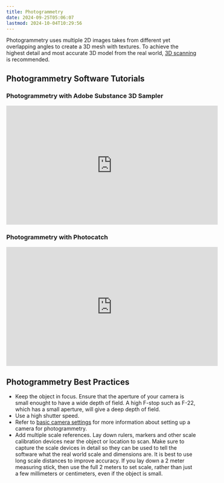 ```yaml
---
title: Photogrammetry
date: 2024-09-25T05:06:07
lastmod: 2024-10-04T10:29:56
---
```


Photogrammetry uses multiple 2D images takes from different yet overlapping angles to create a 3D mesh with textures. To achieve the highest detail and most accurate 3D model from the real world, [3D scanning](./3d-scanning.md) is recommended.

## Photogrammetry Software Tutorials

<div class="video-grid">

<div class="video-card">

### Photogrammetry with Adobe Substance 3D Sampler

<div class="iframe-16-9-container">
<iframe class="youTubeIframe" width="560" height="315" src="https://www.youtube.com/embed/wUA6qzFK_FU?rel=0" title="YouTube video player" frameborder="0" allow="accelerometer; autoplay; clipboard-write; encrypted-media; gyroscope; picture-in-picture; web-share" referrerpolicy="strict-origin-when-cross-origin" allowfullscreen></iframe>
</div>
</div>

<div class="video-card">

### Photogrammetry with Photocatch

<div class="iframe-16-9-container">
<iframe class="youTubeIframe" width="560" height="315" src="https://www.youtube.com/embed/yMqH0GskhgY?rel=0" title="YouTube video player" frameborder="0" allow="accelerometer; autoplay; clipboard-write; encrypted-media; gyroscope; picture-in-picture; web-share" referrerpolicy="strict-origin-when-cross-origin" allowfullscreen></iframe>
</div>
</div>

</div>

## Photogrammetry Best Practices

- Keep the object in focus. Ensure that the aperture of your camera is small enought to have a wide depth of field. A high F-stop such as F-22, which has a small aperture, will give a deep depth of field.
- Use a high shutter speed.
- Refer to [basic camera settings](../photography/basic-camera-settings.md) for more information about setting up a camera for photogrammetry.
- Add multiple scale references. Lay down rulers, markers and other scale calibration devices near the object or location to scan. Make sure to capture the scale devices in detail so they can be used to tell the software what the real world scale and dimensions are. It is best to use long scale distances to improve accuracy. If you lay down a 2 meter measuring stick, then use the full 2 meters to set scale, rather than just a few millimeters or centimeters, even if the object is small.
